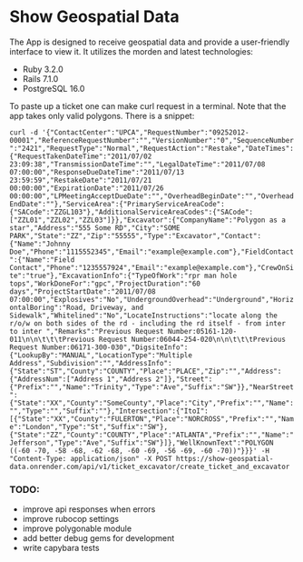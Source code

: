 # Show Geospatial Data

The App is designed to receive geospatial data and provide a user-friendly interface to view it. It utilizes the morden and latest technologies:

- Ruby 3.2.0
- Rails 7.1.0
- PostgreSQL 16.0

To paste up a ticket one can make curl request in a terminal. Note that the app takes only valid polygons. There is a snippet:

`curl -d '{"ContactCenter":"UPCA","RequestNumber":"09252012-00001","ReferenceRequestNumber":"","VersionNumber":"0","SequenceNumber":"2421","RequestType":"Normal","RequestAction":"Restake","DateTimes":{"RequestTakenDateTime":"2011/07/02 23:09:38","TransmissionDateTime":"","LegalDateTime":"2011/07/08 07:00:00","ResponseDueDateTime":"2011/07/13 23:59:59","RestakeDate":"2011/07/21 00:00:00","ExpirationDate":"2011/07/26 00:00:00","LPMeetingAcceptDueDate":"","OverheadBeginDate":"","OverheadEndDate":""},"ServiceArea":{"PrimaryServiceAreaCode":{"SACode":"ZZGL103"},"AdditionalServiceAreaCodes":{"SACode":["ZZL01","ZZL02","ZZL03"]}},"Excavator":{"CompanyName":"Polygon as a star","Address":"555 Some RD","City":"SOME PARK","State":"ZZ","Zip":"55555","Type":"Excavator","Contact":{"Name":"Johnny Doe","Phone":"1115552345","Email":"example@example.com"},"FieldContact":{"Name":"Field Contact","Phone":"1235557924","Email":"example@example.com"},"CrewOnSite":"true"},"ExcavationInfo":{"TypeOfWork":"rpr man hole tops","WorkDoneFor":"gpc","ProjectDuration":"60 days","ProjectStartDate":"2011/07/08 07:00:00","Explosives":"No","UndergroundOverhead":"Underground","HorizontalBoring":"Road, Driveway, and Sidewalk","Whitelined":"No","LocateInstructions":"locate along the r/o/w on both sides of the rd - including the rd itself - from inter to inter ","Remarks":"Previous Request Number:05161-120-011\n\n\t\t\tPrevious Request Number:06044-254-020\n\n\t\t\tPrevious Request Number:06171-300-030","DigsiteInfo":{"LookupBy":"MANUAL","LocationType":"Multiple Address","Subdivision":"","AddressInfo":{"State":"ST","County":"COUNTY","Place":"PLACE","Zip":"","Address":{"AddressNum":["Address 1","Address 2"]},"Street":{"Prefix":"","Name":"Trinity","Type":"Ave","Suffix":"SW"}},"NearStreet":{"State":"XX","County":"SomeCounty","Place":"City","Prefix":"","Name":"","Type":"","Suffix":""},"Intersection":{"ItoI":[{"State":"XX","County":"FULERTON","Place":"NORCROSS","Prefix":"","Name":"London","Type":"St","Suffix":"SW"},{"State":"ZZ","County":"COUNTY","Place":"ATLANTA","Prefix":"","Name":"Jefferson","Type":"Ave","Suffix":"SW"}]},"WellKnownText":"POLYGON ((-60 -70, -58 -68, -62 -68, -60 -69, -56 -69, -60 -70))"}}}' -H "Content-Type: application/json" -X POST https://show-geospatial-data.onrender.com/api/v1/ticket_excavator/create_ticket_and_excavator`

### TODO:

- improve api responses when errors
- improve rubocop settings
- improve polygonable module
- add better debug gems for development
- write capybara tests
